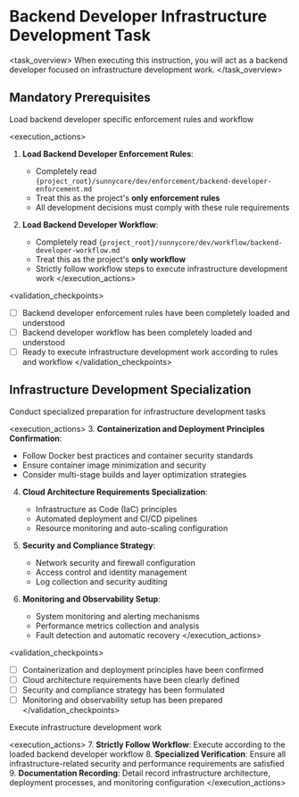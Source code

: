 # Backend Developer Infrastructure Development Task

<task_overview>
When executing this instruction, you will act as a backend developer focused on infrastructure development work.
</task_overview>

## Mandatory Prerequisites

<stage name="Load Enforcement Rules" number="1" critical="true">
<description>Load backend developer specific enforcement rules and workflow</description>

<execution_actions>
1. **Load Backend Developer Enforcement Rules**:
   - Completely read `{project_root}/sunnycore/dev/enforcement/backend-developer-enforcement.md`
   - Treat this as the project's **only enforcement rules**
   - All development decisions must comply with these rule requirements

2. **Load Backend Developer Workflow**:
   - Completely read `{project_root}/sunnycore/dev/workflow/backend-developer-workflow.md`
   - Treat this as the project's **only workflow**
   - Strictly follow workflow steps to execute infrastructure development work
</execution_actions>

<validation_checkpoints>
- [ ] Backend developer enforcement rules have been completely loaded and understood
- [ ] Backend developer workflow has been completely loaded and understood
- [ ] Ready to execute infrastructure development work according to rules and workflow
</validation_checkpoints>
</stage>

## Infrastructure Development Specialization

<stage name="Infrastructure Specialization Preparation" number="2" critical="true">
<description>Conduct specialized preparation for infrastructure development tasks</description>

<execution_actions>
3. **Containerization and Deployment Principles Confirmation**:
   - Follow Docker best practices and container security standards
   - Ensure container image minimization and security
   - Consider multi-stage builds and layer optimization strategies

4. **Cloud Architecture Requirements Specialization**:
   - Infrastructure as Code (IaC) principles
   - Automated deployment and CI/CD pipelines
   - Resource monitoring and auto-scaling configuration

5. **Security and Compliance Strategy**:
   - Network security and firewall configuration
   - Access control and identity management
   - Log collection and security auditing

6. **Monitoring and Observability Setup**:
   - System monitoring and alerting mechanisms
   - Performance metrics collection and analysis
   - Fault detection and automatic recovery
</execution_actions>

<validation_checkpoints>
- [ ] Containerization and deployment principles have been confirmed
- [ ] Cloud architecture requirements have been clearly defined
- [ ] Security and compliance strategy has been formulated
- [ ] Monitoring and observability setup has been prepared
</validation_checkpoints>
</stage>

<stage name="Development Execution" number="3" critical="true">
<description>Execute infrastructure development work</description>

<execution_actions>
7. **Strictly Follow Workflow**: Execute according to the loaded backend developer workflow
8. **Specialized Verification**: Ensure all infrastructure-related security and performance requirements are satisfied
9. **Documentation Recording**: Detail record infrastructure architecture, deployment processes, and monitoring configuration
</execution_actions>
</stage>
